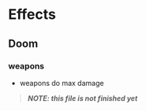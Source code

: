 
# Effects

## Doom
### weapons

- weapons do max damage

> ***NOTE: this file is not finished yet***
